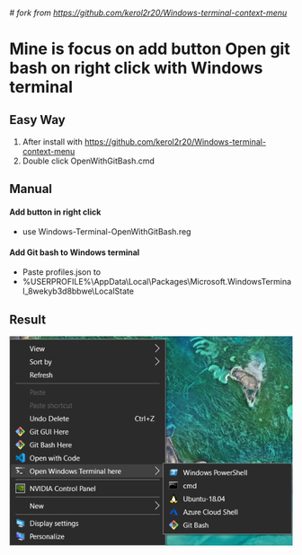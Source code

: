 ###### # fork from https://github.com/kerol2r20/Windows-terminal-context-menu
# Mine is focus on add button Open git bash on right click with Windows terminal

## Easy Way
1. After install with https://github.com/kerol2r20/Windows-terminal-context-menu
2. Double click OpenWithGitBash.cmd

## Manual
> 
#### Add button in right click
- use Windows-Terminal-OpenWithGitBash.reg
#### Add Git bash to Windows terminal
- Paste profiles.json to
- %USERPROFILE%\AppData\Local\Packages\Microsoft.WindowsTerminal_8wekyb3d8bbwe\LocalState

## Result
[![Result](https://github.com/cjtim/Windows-terminal-context-menu/raw/master/OpenWithGitBash.png "Result")](https://github.com/cjtim/Windows-terminal-context-menu/raw/master/Preview.png "Result")
